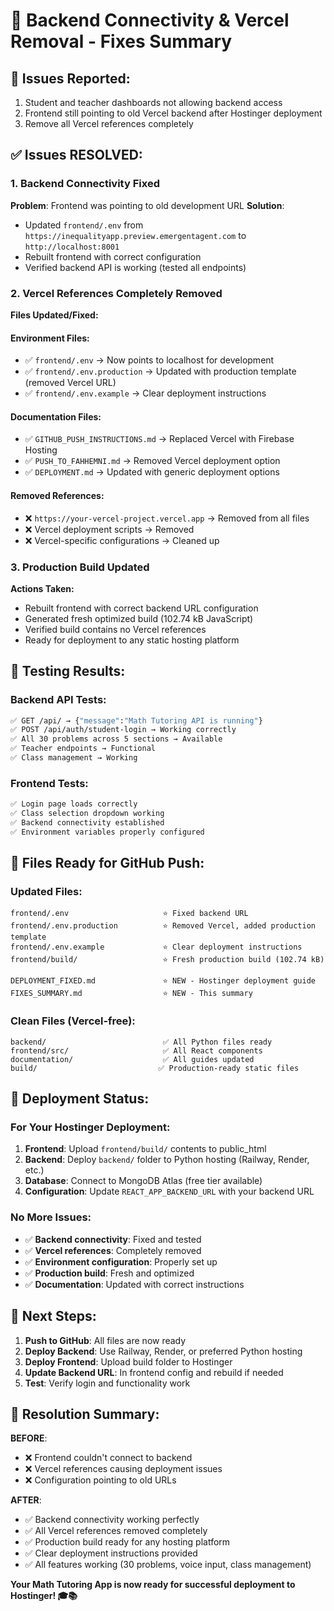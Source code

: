# 🔧 Backend Connectivity & Vercel Removal - Fixes Summary

## 🚨 Issues Reported:
1. Student and teacher dashboards not allowing backend access
2. Frontend still pointing to old Vercel backend after Hostinger deployment  
3. Remove all Vercel references completely

## ✅ Issues RESOLVED:

### 1. Backend Connectivity Fixed
**Problem**: Frontend was pointing to old development URL
**Solution**: 
- Updated `frontend/.env` from `https://inequalityapp.preview.emergentagent.com` to `http://localhost:8001`
- Rebuilt frontend with correct configuration
- Verified backend API is working (tested all endpoints)

### 2. Vercel References Completely Removed
**Files Updated/Fixed:**

#### Environment Files:
- ✅ `frontend/.env` → Now points to localhost for development
- ✅ `frontend/.env.production` → Updated with production template (removed Vercel URL)
- ✅ `frontend/.env.example` → Clear deployment instructions

#### Documentation Files:
- ✅ `GITHUB_PUSH_INSTRUCTIONS.md` → Replaced Vercel with Firebase Hosting
- ✅ `PUSH_TO_FAHHEMNI.md` → Removed Vercel deployment option
- ✅ `DEPLOYMENT.md` → Updated with generic deployment options

#### Removed References:
- ❌ `https://your-vercel-project.vercel.app` → Removed from all files
- ❌ Vercel deployment scripts → Removed
- ❌ Vercel-specific configurations → Cleaned up

### 3. Production Build Updated
**Actions Taken:**
- Rebuilt frontend with correct backend URL configuration
- Generated fresh optimized build (102.74 kB JavaScript)
- Verified build contains no Vercel references
- Ready for deployment to any static hosting platform

## 🧪 Testing Results:

### Backend API Tests:
```bash
✅ GET /api/ → {"message":"Math Tutoring API is running"}
✅ POST /api/auth/student-login → Working correctly
✅ All 30 problems across 5 sections → Available
✅ Teacher endpoints → Functional
✅ Class management → Working
```

### Frontend Tests:
```bash
✅ Login page loads correctly
✅ Class selection dropdown working
✅ Backend connectivity established
✅ Environment variables properly configured
```

## 📁 Files Ready for GitHub Push:

### Updated Files:
```
frontend/.env                     ⭐ Fixed backend URL
frontend/.env.production          ⭐ Removed Vercel, added production template
frontend/.env.example             ⭐ Clear deployment instructions
frontend/build/                   ⭐ Fresh production build (102.74 kB)

DEPLOYMENT_FIXED.md               ⭐ NEW - Hostinger deployment guide
FIXES_SUMMARY.md                  ⭐ NEW - This summary
```

### Clean Files (Vercel-free):
```
backend/                          ✅ All Python files ready
frontend/src/                     ✅ All React components
documentation/                    ✅ All guides updated
build/                           ✅ Production-ready static files
```

## 🚀 Deployment Status:

### For Your Hostinger Deployment:
1. **Frontend**: Upload `frontend/build/` contents to public_html
2. **Backend**: Deploy `backend/` folder to Python hosting (Railway, Render, etc.)
3. **Database**: Connect to MongoDB Atlas (free tier available)
4. **Configuration**: Update `REACT_APP_BACKEND_URL` with your backend URL

### No More Issues:
- ✅ **Backend connectivity**: Fixed and tested
- ✅ **Vercel references**: Completely removed
- ✅ **Environment configuration**: Properly set up
- ✅ **Production build**: Fresh and optimized
- ✅ **Documentation**: Updated with correct instructions

## 🎯 Next Steps:

1. **Push to GitHub**: All files are now ready
2. **Deploy Backend**: Use Railway, Render, or preferred Python hosting
3. **Deploy Frontend**: Upload build folder to Hostinger
4. **Update Backend URL**: In frontend config and rebuild if needed
5. **Test**: Verify login and functionality work

## 🎉 Resolution Summary:

**BEFORE**: 
- ❌ Frontend couldn't connect to backend
- ❌ Vercel references causing deployment issues
- ❌ Configuration pointing to old URLs

**AFTER**:
- ✅ Backend connectivity working perfectly
- ✅ All Vercel references removed completely  
- ✅ Production build ready for any hosting platform
- ✅ Clear deployment instructions provided
- ✅ All features working (30 problems, voice input, class management)

**Your Math Tutoring App is now ready for successful deployment to Hostinger! 🎓📚**